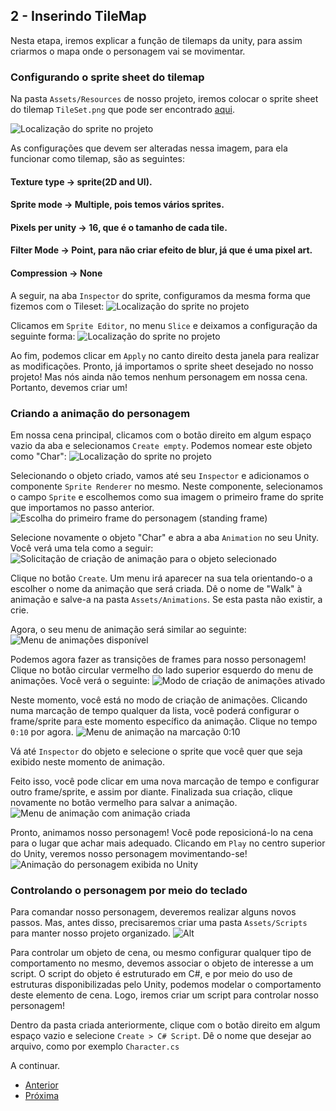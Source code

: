 ## 2 - Inserindo TileMap

Nesta etapa, iremos explicar a função de tilemaps da unity, para assim criarmos o mapa onde o personagem vai se movimentar.

### Configurando o sprite sheet do tilemap

Na pasta ```Assets/Resources``` de nosso projeto, iremos colocar o sprite sheet do tilemap ```TileSet.png``` que pode ser encontrado [aqui](https://drive.google.com/drive/folders/1JvF5ncDJGAbjktF3B4yVo5NbdJx1Rgel?usp=sharing).

![Localização do sprite no projeto](images/2/1.png?raw=true "Localização do tileset no projeto")

As configurações que devem ser alteradas nessa imagem, para ela funcionar como tilemap, são as seguintes:
#### Texture type -> sprite(2D and UI).
#### Sprite mode -> Multiple, pois temos vários sprites.
#### Pixels per unity -> 16, que é o tamanho de cada tile.
#### Filter Mode -> Point, para não criar efeito de blur, já que é uma pixel art.
#### Compression -> None

A seguir, na aba ```Inspector``` do sprite, configuramos da mesma forma que fizemos com o Tileset:
![Localização do sprite no projeto](images/2/2.png?raw=true "Localização do sprite no projeto")

Clicamos em ```Sprite Editor```, no menu ```Slice``` e deixamos a configuração da seguinte forma:
![Localização do sprite no projeto](images/2/3.png?raw=true "Localização do sprite no projeto")

Ao fim, podemos clicar em ```Apply``` no canto direito desta janela para realizar as modificações. Pronto, já importamos o sprite sheet desejado no nosso projeto! Mas nós ainda não temos nenhum personagem em nossa cena. Portanto, devemos criar um!

### Criando a animação do personagem

Em nossa cena principal, clicamos com o botão direito em algum espaço vazio da aba e selecionamos ```Create empty```. Podemos nomear este objeto como "Char":
![Localização do sprite no projeto](images/2/4.png?raw=true "Localização do sprite no projeto")

Selecionando o objeto criado, vamos até seu ```Inspector``` e adicionamos o componente ```Sprite Renderer``` no mesmo. Neste componente, selecionamos o campo ```Sprite``` e escolhemos como sua imagem o primeiro frame do sprite que importamos no passo anterior.
![Escolha do primeiro frame do personagem (standing frame)](images/2/5.png?raw=true "Escolha do primeiro frame do personagem (standing frame)")

Selecione novamente o objeto "Char" e abra a aba ```Animation``` no seu Unity. Você verá uma tela como a seguir:
![Solicitação de criação de animação para o objeto selecionado](images/2/6.png?raw=true "Solicitação de criação de animação para o objeto selecionado")

Clique no botão ```Create```. Um menu irá aparecer na sua tela orientando-o a escolher o nome da animação que será criada. Dê o nome de "Walk" à animação e salve-a na pasta ```Assets/Animations```. Se esta pasta não existir, a crie.

Agora, o seu menu de animação será similar ao seguinte:
![Menu de animações disponível](images/2/7.png?raw=true "Menu de animações disponível")

Podemos agora fazer as transições de frames para nosso personagem!
Clique no botão circular vermelho do lado superior esquerdo do menu de animações. Você verá o seguinte:
![Modo de criação de animações ativado](images/2/8.png?raw=true "Modo de criação de animações ativado")

Neste momento, você está no modo de criação de animações. Clicando numa marcação de tempo qualquer da lista, você poderá configurar o frame/sprite para este momento específico da animação. Clique no tempo ```0:10``` por agora. 
![Menu de animação na marcação 0:10](images/2/9.png?raw=true "Menu de animação na marcação 0:10")

Vá até ```Inspector``` do objeto e selecione o sprite que você quer que seja exibido neste momento de animação.

Feito isso, você pode clicar em uma nova marcação de tempo e configurar outro frame/sprite, e assim por diante. Finalizada sua criação, clique novamente no botão vermelho para salvar a animação.
![Menu de animação com animação criada](images/2/10.png?raw=true "Menu de animação com animação criada")

Pronto, animamos nosso personagem! Você pode reposicioná-lo na cena para o lugar que achar mais adequado. Clicando em ```Play``` no centro superior do Unity, veremos nosso personagem movimentando-se!
![Animação do personagem exibida no Unity](images/2/conker.gif?raw=true "Animação do personagem exibida no Unity")

### Controlando o personagem por meio do teclado

Para comandar nosso personagem, deveremos realizar alguns novos passos. Mas, antes disso, precisaremos criar uma pasta ```Assets/Scripts``` para manter nosso projeto organizado.
![Alt](images/2/11.png?raw=true "Alt")

Para controlar um objeto de cena, ou mesmo configurar qualquer tipo de comportamento no mesmo, devemos associar o objeto de interesse a um script. O script do objeto é estruturado em C#, e por meio do uso de estruturas disponibilizadas pelo Unity, podemos modelar o comportamento deste elemento de cena. Logo, iremos criar um script para controlar nosso personagem!

Dentro da pasta criada anteriormente, clique com o botão direito em algum espaço vazio e selecione ```Create > C# Script```. Dê o nome que desejar ao arquivo, como por exemplo ```Character.cs```

A continuar.

* [Anterior](1-inicio.md)
* [Próxima](2-inserindo-personagem.md)
